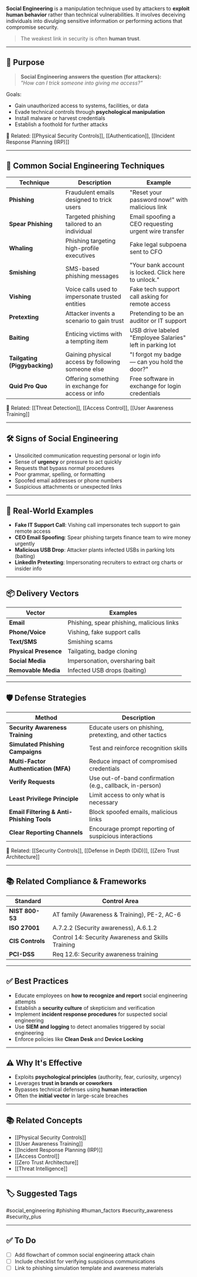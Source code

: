 **Social Engineering** is a manipulation technique used by attackers to **exploit human behavior** rather than technical vulnerabilities. It involves deceiving individuals into divulging sensitive information or performing actions that compromise security.

> The weakest link in security is often **human trust**.

---

## 🎯 Purpose

> **Social Engineering answers the question (for attackers):**  
> _"How can I trick someone into giving me access?"_

Goals:
- Gain unauthorized access to systems, facilities, or data
- Evade technical controls through **psychological manipulation**
- Install malware or harvest credentials
- Establish a foothold for further attacks

📎 Related: [[Physical Security Controls]], [[Authentication]], [[Incident Response Planning (IRP)]]

---

## 🧱 Common Social Engineering Techniques

| Technique               | Description                                                | Example                                                  |
|--------------------------|------------------------------------------------------------|-----------------------------------------------------------|
| **Phishing**             | Fraudulent emails designed to trick users                  | "Reset your password now!" with malicious link            |
| **Spear Phishing**       | Targeted phishing tailored to an individual                | Email spoofing a CEO requesting urgent wire transfer      |
| **Whaling**              | Phishing targeting high-profile executives                 | Fake legal subpoena sent to CFO                           |
| **Smishing**             | SMS-based phishing messages                                | "Your bank account is locked. Click here to unlock."      |
| **Vishing**              | Voice calls used to impersonate trusted entities           | Fake tech support call asking for remote access           |
| **Pretexting**           | Attacker invents a scenario to gain trust                  | Pretending to be an auditor or IT support                 |
| **Baiting**              | Enticing victims with a tempting item                      | USB drive labeled "Employee Salaries" left in parking lot |
| **Tailgating (Piggybacking)** | Gaining physical access by following someone else    | "I forgot my badge — can you hold the door?"              |
| **Quid Pro Quo**         | Offering something in exchange for access or info          | Free software in exchange for login credentials           |

📎 Related: [[Threat Detection]], [[Access Control]], [[User Awareness Training]]

---

## 🛠 Signs of Social Engineering

- Unsolicited communication requesting personal or login info
- Sense of **urgency** or pressure to act quickly
- Requests that bypass normal procedures
- Poor grammar, spelling, or formatting
- Spoofed email addresses or phone numbers
- Suspicious attachments or unexpected links

---

## 🧠 Real-World Examples

- **Fake IT Support Call**: Vishing call impersonates tech support to gain remote access  
- **CEO Email Spoofing**: Spear phishing targets finance team to wire money urgently  
- **Malicious USB Drop**: Attacker plants infected USBs in parking lots (baiting)  
- **LinkedIn Pretexting**: Impersonating recruiters to extract org charts or insider info  

---

## 📦 Delivery Vectors

| Vector             | Examples                                 |
|---------------------|------------------------------------------|
| **Email**            | Phishing, spear phishing, malicious links |
| **Phone/Voice**      | Vishing, fake support calls              |
| **Text/SMS**         | Smishing scams                           |
| **Physical Presence**| Tailgating, badge cloning                |
| **Social Media**     | Impersonation, oversharing bait          |
| **Removable Media**  | Infected USB drops (baiting)             |

---

## 🛡 Defense Strategies

| Method                          | Description                                                |
|---------------------------------|------------------------------------------------------------|
| **Security Awareness Training** | Educate users on phishing, pretexting, and other tactics   |
| **Simulated Phishing Campaigns**| Test and reinforce recognition skills                      |
| **Multi-Factor Authentication (MFA)** | Reduce impact of compromised credentials           |
| **Verify Requests**             | Use out-of-band confirmation (e.g., callback, in-person)   |
| **Least Privilege Principle**   | Limit access to only what is necessary                     |
| **Email Filtering & Anti-Phishing Tools** | Block spoofed emails, malicious links             |
| **Clear Reporting Channels**    | Encourage prompt reporting of suspicious interactions       |

📎 Related: [[Security Controls]], [[Defense in Depth (DiD)]], [[Zero Trust Architecture]]

---

## 📚 Related Compliance & Frameworks

| Standard       | Control Area                                 |
|----------------|-----------------------------------------------|
| **NIST 800-53**| AT family (Awareness & Training), PE-2, AC-6 |
| **ISO 27001**  | A.7.2.2 (Security awareness), A.6.1.2         |
| **CIS Controls**| Control 14: Security Awareness and Skills Training |
| **PCI-DSS**    | Req 12.6: Security awareness training         |

---

## ✅ Best Practices

- Educate employees on **how to recognize and report** social engineering attempts
- Establish a **security culture** of skepticism and verification
- Implement **incident response procedures** for suspected social engineering
- Use **SIEM and logging** to detect anomalies triggered by social engineering
- Enforce policies like **Clean Desk** and **Device Locking**

---

## ⚠️ Why It's Effective

- Exploits **psychological principles** (authority, fear, curiosity, urgency)
- Leverages **trust in brands or coworkers**
- Bypasses technical defenses using **human interaction**
- Often the **initial vector** in large-scale breaches

---

## 📚 Related Concepts

- [[Physical Security Controls]]
- [[User Awareness Training]]
- [[Incident Response Planning (IRP)]]
- [[Access Control]]
- [[Zero Trust Architecture]]
- [[Threat Intelligence]]

---

## 🏷 Suggested Tags

#social_engineering #phishing #human_factors #security_awareness #security_plus

---

## ✅ To Do

- [ ] Add flowchart of common social engineering attack chain
- [ ] Include checklist for verifying suspicious communications
- [ ] Link to phishing simulation template and awareness materials
